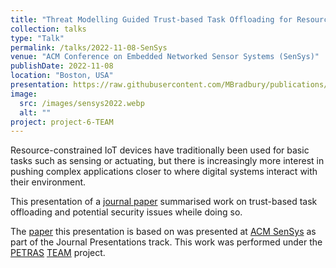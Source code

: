 ```yaml
---
title: "Threat Modelling Guided Trust-based Task Offloading for Resource-constrained Internet of Things"
collection: talks
type: "Talk"
permalink: /talks/2022-11-08-SenSys
venue: "ACM Conference on Embedded Networked Sensor Systems (SenSys)"
publishDate: 2022-11-08
location: "Boston, USA"
presentation: https://raw.githubusercontent.com/MBradbury/publications/master/presentations/SenSys2022.pdf
image:
  src: /images/sensys2022.webp
  alt: ""
project: project-6-TEAM
---
```


Resource-constrained IoT devices have traditionally been used for basic tasks such as sensing or actuating, but there is increasingly more interest in pushing complex applications closer to where digital systems interact with their environment.

This presentation of a [journal paper](/publications/Bradbury_2022_ThreatModellingGuided/) summarised work on trust-based task offloading and potential security issues wheile doing so.

<!-- readmore -->

The [paper](/publications/Bradbury_2022_ThreatModellingGuided/) this presentation is based on was presented at [ACM SenSys](https://sensys.acm.org/2022/) as part of the Journal Presentations track. This work was performed under the [PETRAS](https://petras-iot.org) [TEAM](/projects/project-6-TEAM/) project.
